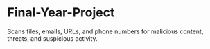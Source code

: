 # Final-Year-Project
Scans files, emails, URLs, and phone numbers for malicious content, threats, and suspicious activity.
